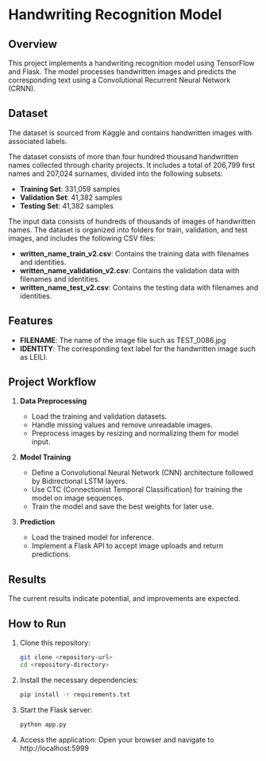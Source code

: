 # Handwriting Recognition Model

## Overview
This project implements a handwriting recognition model using TensorFlow and Flask. The model processes handwritten images and predicts the corresponding text using a Convolutional Recurrent Neural Network (CRNN).

## Dataset
The dataset is sourced from Kaggle and contains handwritten images with associated labels. 

The dataset consists of more than four hundred thousand handwritten names collected through charity projects. It includes a total of 206,799 first names and 207,024 surnames, divided into the following subsets:

- **Training Set**: 331,059 samples
- **Validation Set**: 41,382 samples
- **Testing Set**: 41,382 samples

The input data consists of hundreds of thousands of images of handwritten names. The dataset is organized into folders for train, validation, and test images, and includes the following CSV files:

- **written_name_train_v2.csv**: Contains the training data with filenames and identities.
- **written_name_validation_v2.csv**: Contains the validation data with filenames and identities.
- **written_name_test_v2.csv**: Contains the testing data with filenames and identities.

## Features
- **FILENAME**: The name of the image file such as TEST_0086.jpg
- **IDENTITY**: The corresponding text label for the handwritten image such as LEILI.

## Project Workflow

1. **Data Preprocessing**
   - Load the training and validation datasets.
   - Handle missing values and remove unreadable images.
   - Preprocess images by resizing and normalizing them for model input.

2. **Model Training**
   - Define a Convolutional Neural Network (CNN) architecture followed by Bidirectional LSTM layers.
   - Use CTC (Connectionist Temporal Classification) for training the model on image sequences.
   - Train the model and save the best weights for later use.

3. **Prediction**
   - Load the trained model for inference.
   - Implement a Flask API to accept image uploads and return predictions.


## Results

The current results indicate potential, and improvements are expected.

## How to Run

1. Clone this repository:
   ```bash
   git clone <repository-url>
   cd <repository-directory>
2. Install the necessary dependencies:
   ```bash
   pip install -r requirements.txt
3. Start the Flask server:
   ```bash
   python app.py
4. Access the application: Open your browser and navigate to http://localhost:5999